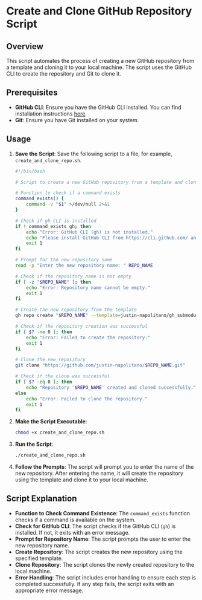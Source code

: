# Create and Clone GitHub Repository Script

## Overview

This script automates the process of creating a new GitHub repository from a template and cloning it to your local machine. The script uses the GitHub CLI to create the repository and Git to clone it. 

## Prerequisites

- **GitHub CLI**: Ensure you have the GitHub CLI installed. You can find installation instructions [here](https://cli.github.com/).
- **Git**: Ensure you have Git installed on your system.

## Usage

1. **Save the Script**: Save the following script to a file, for example, `create_and_clone_repo.sh`.

    ```bash
    #!/bin/bash

    # Script to create a new GitHub repository from a template and clone it

    # Function to check if a command exists
    command_exists() {
        command -v "$1" >/dev/null 2>&1
    }

    # Check if gh CLI is installed
    if ! command_exists gh; then
        echo "Error: GitHub CLI (gh) is not installed."
        echo "Please install GitHub CLI from https://cli.github.com/ and try again."
        exit 1
    fi

    # Prompt for the new repository name
    read -p "Enter the new repository name: " REPO_NAME

    # Check if the repository name is not empty
    if [ -z "$REPO_NAME" ]; then
        echo "Error: Repository name cannot be empty."
        exit 1
    fi

    # Create the new repository from the template
    gh repo create "$REPO_NAME" --template=justin-napolitano/gh_submodule_sync --public --confirm

    # Check if the repository creation was successful
    if [ $? -ne 0 ]; then
        echo "Error: Failed to create the repository."
        exit 1
    fi

    # Clone the new repository
    git clone "https://github.com/justin-napolitano/$REPO_NAME.git"

    # Check if the clone was successful
    if [ $? -eq 0 ]; then
        echo "Repository '$REPO_NAME' created and cloned successfully."
    else
        echo "Error: Failed to clone the repository."
        exit 1
    fi
    ```

2. **Make the Script Executable**:
    ```sh
    chmod +x create_and_clone_repo.sh
    ```

3. **Run the Script**:
    ```sh
    ./create_and_clone_repo.sh
    ```

4. **Follow the Prompts**: The script will prompt you to enter the name of the new repository. After entering the name, it will create the repository using the template and clone it to your local machine.

## Script Explanation

- **Function to Check Command Existence**: The `command_exists` function checks if a command is available on the system.
- **Check for GitHub CLI**: The script checks if the GitHub CLI (`gh`) is installed. If not, it exits with an error message.
- **Prompt for Repository Name**: The script prompts the user to enter the new repository name.
- **Create Repository**: The script creates the new repository using the specified template.
- **Clone Repository**: The script clones the newly created repository to the local machine.
- **Error Handling**: The script includes error handling to ensure each step is completed successfully. If any step fails, the script exits with an appropriate error message.
